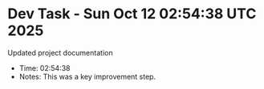 # Dev Task - Sun Oct 12 02:54:38 UTC 2025
Updated project documentation
- Time: 02:54:38
- Notes: This was a key improvement step.
